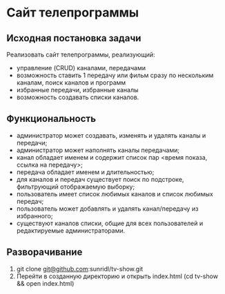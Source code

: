 # Сайт телепрограммы

## Исходная постановка задачи
Реализовать сайт телепрограммы, реализующий:
- управление (CRUD) каналами, передачами
- возможность ставить 1 передачу или фильм сразу по нескольким каналам, поиск каналов и программ
- избранные передачи, избранные каналы
- возможность создавать списки каналов.

## Функциональность
- администратор может создавать, изменять и удалять каналы и передачи;
- администратор может наполнять каналы передачами;
- канал обладает именем и содержит список пар <время показа, ссылка на передачу>;
- передача обладает именем и длительностью;
- для каналов и передач существует поиск по подстроке, фильтрующий отображаемую выборку;
- пользователь имеет список любимых каналов и список любимых передач;
- пользователь может добавлять и удалять канал/передачу из избранного;
- существуют каналов списки, общие для всех пользователей и редактируемые администраторами.

## Разворачивание
1. git clone git@github.com:sunridl/tv-show.git
2. Перейти в созданную директорию и открыть index.html (cd tv-show && open index.html)
